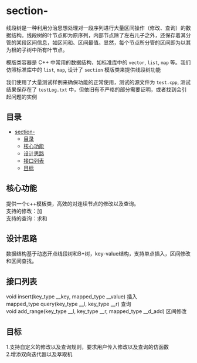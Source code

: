 # section-
线段树是一种利用分治思想处理对一段序列进行大量区间操作（修改、查询）的数据结构。线段树的叶节点即为原序列，内部节点除了左右儿子之外，还保存着其分管的某段区间信息，如区间和、区间最值。显然，每个节点所分管的区间即为以其为根的子树中所有叶节点。

模版类容器是 C++ 中常用的数据结构，如标准库中的 `vector`, `list`, `map` 等。我们仿照标准库中的 `list`, `map`, 设计了 `section` 模版类来提供线段树功能

我们使用了大量测试样例来确保功能的正常使用，测试的源文件为 `test.cpp`, 测试结果保存在了 `testLog.txt` 中，但依旧有不严格的部分需要证明，或者找到会引起问题的实例

## 目录

- [section-](#section-)
  - [目录](#目录)
  - [核心功能](#核心功能)
  - [设计思路](#设计思路)
  - [接口列表](#接口列表)
  - [目标](#目标)

## 核心功能

提供一个c++模板类，高效的对连续节点的修改以及查询。  
支持的修改：加  
支持的查询：求和  

## 设计思路

数据结构基于动态开点线段树和B+树，key-value结构，支持单点插入，区间修改和区间查找。  


## 接口列表

void insert(key_type __key, mapped_type __value) 插入  
mapped_type query(key_type __l, key_type __r) 查询  
void add_range(key_type __l, key_type __r, mapped_type __d_add) 区间修改  

## 目标
1.支持自定义的修改以及查询规则，要求用户传入修改以及查询的仿函数  
2.增添双向迭代器以及萃取机  

